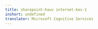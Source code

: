 ```yaml
---
title: sharepoint-hauv internet-kev-1
inshort: undefined
translator: Microsoft Cognitive Services
---
```




